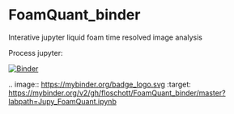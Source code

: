 # FoamQuant_binder
Interative jupyter liquid foam time resolved image analysis

Process jupyter:

[![Binder](https://mybinder.org/badge_logo.svg)](https://mybinder.org/v2/gh/floschott/FoamQuant_binder/master?labpath=Jupy_FoamQuant.ipynb)

.. image:: https://mybinder.org/badge_logo.svg
 :target: https://mybinder.org/v2/gh/floschott/FoamQuant_binder/master?labpath=Jupy_FoamQuant.ipynb
